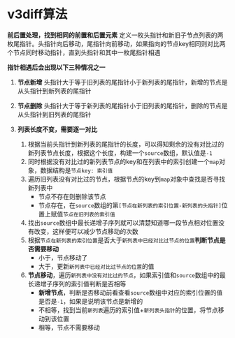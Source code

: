 # v3diff算法

**前后置处理，找到相同的前置和后置元素**
定义一枚头指针和新旧子节点列表的两枚尾指针。头指针向后移动，尾指针向前移动，如果指向的节点key相同则对比两个节点同时移动指针，直到头指针和其中一枚尾指针相遇

**指针相遇后会出现以下三种情况之一**

1. **节点新增** 头指针大于等于旧列表的尾指针小于新列表的尾指针，新增的节点是从头指针到新列表的尾指针

2. **节点删除** 头指针大于等于新列表的尾指针小于旧列表的尾指针，删除的节点是从头指针到旧列表的尾指针

3. **列表长度不变，需要逐一对比** 
    1. 根据当前头指针到新列表的尾指针的长度，可以得知剩余的没有对比过的新列表节点长度，根据这个长度，构建一个`source`数组，默认值是`-1`
    2. 同时根据没有对比过的新列表节点的key和在列表中的索引创建一个`map`对象，数据结构是`节点key: 索引值`
    3. 遍历旧列表没有对比过的节点，根据节点的key到`map`对象中查找是否寻找新列表中
        - 节点不存在则删除该节点
        - 节点存在，在`source`数组的第`[节点在新列表的索引位置-新列表的头指针]`位置上赋值`节点在旧列表的索引值`
    4. 找出`source`数组中最长递增子序列就可以清楚知道哪一段节点相对位置没有改变，这样便可以减少节点移动的次数
    5. 根据`节点在新列表的索引位置`是否大于`新列表中已经对比过节点的位置`**判断节点是否需要移动**
        - 小于，节点移动了
        - 大于，更新`新列表中已经对比过节点的位置`的值
    6. **节点移动**，遍历`新列表中没有对比过的节点`，如果索引值和`source`数组中的最长递增子序列的索引值判断是否相等
        - **新增节点**，判断是否移动前看查看`source`数组中对应的索引位置的值是否是`-1`，如果是说明该节点是新增的
        - 不相等，找到当前`新列表`遍历的索引值+`新列表头指针`的位置，将节点移动到该位置
        - 相等，节点不需要移动